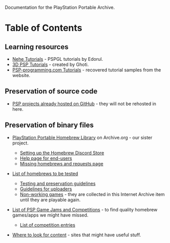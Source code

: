 Documentation for the PlayStation Portable Archive.

# Table of Contents

## Learning resources

- [Nehe Tutorials](https://github.com/PSP-Archive/Nehe-Tutorials) - PSPGL tutorials by Edorul. 
- [3D PSP Tutorials](https://github.com/PSP-Archive/3D-PSP-Tutorials) - created by Ghoti.
- [PSP-programming.com Tutorials](https://github.com/PSP-Archive/PSP-programming.com-Tutorials) - recovered tutorial samples from the website. 

## Preservation of source code

- [PSP projects already hosted on GitHub](code-archive/other-projects.md) - they will not be rehosted in here.

## Preservation of binary files

- [PlayStation Portable Homebrew Library](https://archive.org/details/psp-homebrew-library) on Archive.org - our sister project. 
  - [Setting up the Homebrew Discord Store](homebrew-lib/hdstore.md)
  - [Help page for end-users](homebrew-lib/help.md)
  - [Missing homebrews and requests page](homebrew-lib/requests.md)  
  
- [List of homebrews to be tested](https://docs.google.com/spreadsheets/d/1tPiCXtLmJ5W3JSIciSAlItnpXNcSna3-Xe0gCXeLJ0A/edit?ts=5fe73a89&pli=1#gid=2012767625)
  - [Testing and preservation guidelines](homebrew-lib/testing-guidelines.md)
  - [Guidelines for uploaders](homebrew-lib/uploading-guidelines.md)
  - [Non-working games](https://archive.org/details/not-working-psp) - they are collected in this Internet Archive item until they are playable again.
  
- [List of PSP Game Jams and Competitions](homebrew-lib/jams-competitions.md) - to find quality homebrew games/apps we might have missed.
  - [List of competition entries](https://docs.google.com/spreadsheets/d/1JqOYCV3jG-_ylpcSuPKXVYlhoWfiauJyYQgm6qPdu6M/edit?usp=sharing)
- [Where to look for content](https://docs.google.com/spreadsheets/d/11V_3Z18Va8iJxSsgaPAkEvirSF53O7oX40RvnBcEcNc/edit?usp=sharing) - sites that might have useful stuff.
